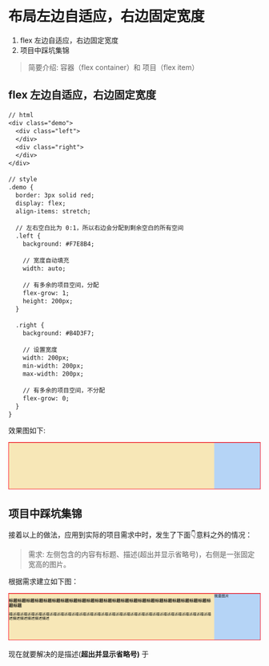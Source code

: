 # 布局左边自适应，右边固定宽度

1. flex 左边自适应，右边固定宽度
2. 项目中踩坑集锦

> 简要介绍: 容器（flex container）和 项目（flex item）

## flex 左边自适应，右边固定宽度

```text
// html
<div class="demo">
  <div class="left">
  </div>
  <div class="right">
  </div>
</div>

// style
.demo {
  border: 3px solid red;
  display: flex;
  align-items: stretch;

  // 左右空白比为 0:1，所以右边会分配到剩余空白的所有空间
  .left {
    background: #F7E8B4;

    // 宽度自动填充
    width: auto;

    // 有多余的项目空间，分配
    flex-grow: 1;
    height: 200px;
  }

  .right {
    background: #B4D3F7;

    // 设置宽度
    width: 200px;
    min-width: 200px;
    max-width: 200px;

    // 有多余的项目空间，不分配
    flex-grow: 0;
  }
}
```

效果图如下:

![](../../../.gitbook/assets/image%20%2828%29.png)

## 项目中踩坑集锦

接着以上的做法，应用到实际的项目需求中时，发生了下面👇意料之外的情况：

> 需求:  左侧包含的内容有标题、描述\(超出并显示省略号\)，右侧是一张固定宽高的图片。

根据需求建立如下图：

![](../../../.gitbook/assets/image%20%2813%29.png)

  
现在就要解决的是描述\(**超出并显示省略号\)** 于

  


